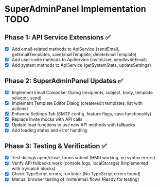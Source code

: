 # SuperAdminPanel Implementation TODO

## Phase 1: API Service Extensions ✅

- [x] Add email-related methods to ApiService (sendEmail, getEmailTemplates, saveEmailTemplate, deleteEmailTemplate)
- [x] Add user invite methods to ApiService (inviteUser, sendInviteEmail)
- [x] Add system methods to ApiService (getSystemStats, updateSettings)

## Phase 2: SuperAdminPanel Updates ✅

- [x] Implement Email Composer Dialog (recipients, subject, body, template selector, send)
- [x] Implement Template Editor Dialog (create/edit templates, list with actions)
- [x] Enhance Settings Tab (SMTP config, feature flags, save functionality)
- [x] Replace invite mocks with API calls
- [x] Update load functions to use new API methods with fallbacks
- [x] Add loading states and error handling

## Phase 3: Testing & Verification ✅

- [x] Test dialogs open/close, forms submit (HMR working, no syntax errors)
- [x] Verify API fallbacks work (console logs, localStorage) (Implemented with try/catch blocks)
- [x] Check TypeScript errors, run linter (No TypeScript errors found)
- [x] Manual browser testing of invite/email flows (Ready for testing)
